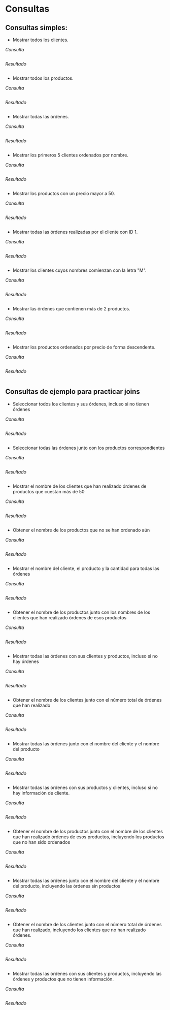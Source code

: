 # Consultas
## Consultas simples:

- Mostrar todos los clientes.

*Consulta*

``` sql
```

*Resultado*

``` sql
```

- Mostrar todos los productos.

*Consulta*

``` sql
```

*Resultado*

``` sql
```

- Mostrar todas las órdenes.

*Consulta*

``` sql
```

*Resultado*

``` sql
```

- Mostrar los primeros 5 clientes ordenados por nombre.

*Consulta*

``` sql
```

*Resultado*

``` sql
```

- Mostrar los productos con un precio mayor a 50.

*Consulta*

``` sql
```

*Resultado*

``` sql
```

- Mostrar todas las órdenes realizadas por el cliente con ID 1.

*Consulta*

``` sql
```

*Resultado*

``` sql
```

- Mostrar los clientes cuyos nombres comienzan con la letra "M".

*Consulta*

``` sql
```

*Resultado*

``` sql
```

- Mostrar las órdenes que contienen más de 2 productos.

*Consulta*

``` sql
```

*Resultado*

``` sql
```

- Mostrar los productos ordenados por precio de forma descendente.

*Consulta*

``` sql
```

*Resultado*

``` sql
```


## Consultas de ejemplo para practicar joins

- Seleccionar todos los clientes y sus órdenes, incluso si no tienen órdenes

*Consulta*

``` sql
```

*Resultado*

``` sql
```

- Seleccionar todas las órdenes junto con los productos correspondientes

*Consulta*

``` sql
```

*Resultado*

``` sql
```

- Mostrar el nombre de los clientes que han realizado órdenes de productos que cuestan más de 50

*Consulta*

``` sql
```

*Resultado*

``` sql
```

- Obtener el nombre de los productos que no se han ordenado aún

*Consulta*

``` sql
```

*Resultado*

``` sql
```

- Mostrar el nombre del cliente, el producto y la cantidad para todas las órdenes

*Consulta*

``` sql
```

*Resultado*

``` sql
```

- Obtener el nombre de los productos junto con los nombres de los clientes que han realizado órdenes de esos productos

*Consulta*

``` sql
```

*Resultado*

``` sql
```

- Mostrar todas las órdenes con sus clientes y productos, incluso si no hay órdenes

*Consulta*

``` sql
```

*Resultado*

``` sql
```

- Obtener el nombre de los clientes junto con el número total de órdenes que han realizado

*Consulta*

``` sql
```

*Resultado*

``` sql
```

- Mostrar todas las órdenes junto con el nombre del cliente y el nombre del producto

*Consulta*

``` sql
```

*Resultado*

``` sql
```

- Mostrar todas las órdenes con sus productos y clientes, incluso si no hay información de cliente.

*Consulta*

``` sql
```

*Resultado*

``` sql
```

- Obtener el nombre de los productos junto con el nombre de los clientes que han realizado órdenes de esos productos, incluyendo los productos que no han sido ordenados

*Consulta*

``` sql
```

*Resultado*

``` sql
```

- Mostrar todas las órdenes junto con el nombre del cliente y el nombre del producto, incluyendo las órdenes sin productos

*Consulta*

``` sql
```

*Resultado*

``` sql
```

- Obtener el nombre de los clientes junto con el número total de órdenes que han realizado, incluyendo los clientes que no han realizado órdenes.

*Consulta*

``` sql
```

*Resultado*

``` sql
```

- Mostrar todas las órdenes con sus clientes y productos, incluyendo las órdenes y productos que no tienen información.

*Consulta*

``` sql
```

*Resultado*

``` sql
```
